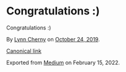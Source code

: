 # Congratulations :)

Congratulations :)

By [Lynn Cherny](https://medium.com/@lynn-72328) on [<time>October 24, 2019</time>](https://medium.com/p/e2bb52b099f5).

[Canonical link](https://medium.com/@lynn-72328/congratulations-e2bb52b099f5)

Exported from [Medium](https://medium.com) on February 15, 2022.
